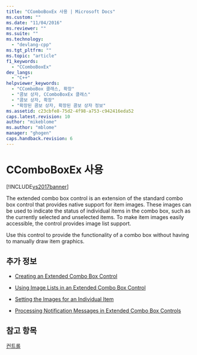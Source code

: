 ```yaml
---
title: "CComboBoxEx 사용 | Microsoft Docs"
ms.custom: ""
ms.date: "11/04/2016"
ms.reviewer: ""
ms.suite: ""
ms.technology: 
  - "devlang-cpp"
ms.tgt_pltfrm: ""
ms.topic: "article"
f1_keywords: 
  - "CComboBoxEx"
dev_langs: 
  - "C++"
helpviewer_keywords: 
  - "CComboBox 클래스, 확장"
  - "콤보 상자, CComboBoxEx 클래스"
  - "콤보 상자, 확장"
  - "확장된 콤보 상자, 확장된 콤보 상자 정보"
ms.assetid: c23cbfe8-75d2-4f98-a753-c942416eda52
caps.latest.revision: 10
author: "mikeblome"
ms.author: "mblome"
manager: "ghogen"
caps.handback.revision: 6
---
```

# CComboBoxEx 사용
[!INCLUDE[vs2017banner](../assembler/inline/includes/vs2017banner.md)]

The extended combo box control is an extension of the standard combo box control that provides native support for item images.  These images can be used to indicate the status of individual items in the combo box, such as the currently selected and unselected items.  To make item images easily accessible, the control provides image list support.  
  
 Use this control to provide the functionality of a combo box without having to manually draw item graphics.  
  
## 추가 정보  
  
-   [Creating an Extended Combo Box Control](../mfc/creating-an-extended-combo-box-control.md)  
  
-   [Using Image Lists in an Extended Combo Box Control](../mfc/using-image-lists-in-an-extended-combo-box-control.md)  
  
-   [Setting the Images for an Individual Item](../mfc/setting-the-images-for-an-individual-item.md)  
  
-   [Processing Notification Messages in Extended Combo Box Controls](../mfc/processing-notification-messages-in-extended-combo-box-controls.md)  
  
## 참고 항목  
 [컨트롤](../mfc/controls-mfc.md)